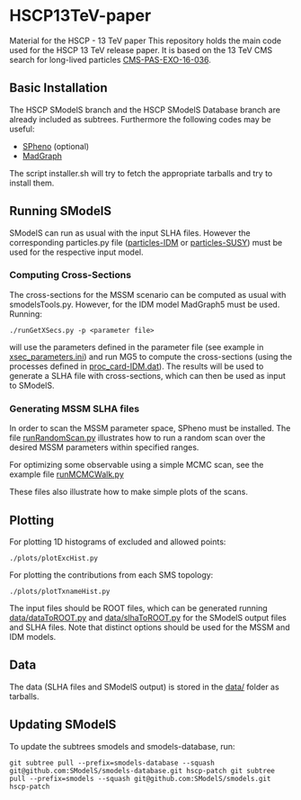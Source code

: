 # HSCP13TeV-paper
Material for the HSCP - 13 TeV paper
This repository holds the main code used for the HSCP 13 TeV release paper.
It is based on the 13 TeV CMS search for long-lived particles [CMS-PAS-EXO-16-036](http://cms-results.web.cern.ch/cms-results/public-results/preliminary-results/EXO-16-036/).


## Basic Installation ##

The HSCP SModelS branch and the HSCP SModelS Database branch are already included as subtrees.
Furthermore the following codes may be useful:

  * [SPheno](https://spheno.hepforge.org/) (optional)
  * [MadGraph](https://sarah.hepforge.org/)

The script installer.sh will try to fetch the appropriate tarballs and try to install them.


## Running SModelS ##

SModelS can run as usual with the input SLHA files. However the corresponding
particles.py file ([particles-IDM](particles-IDM.py) or [particles-SUSY](particles-SUSY.py))
must be used for the respective input model.

### Computing Cross-Sections ###

The cross-sections for the MSSM scenario can be computed as usual with smodelsTools.py.
However, for the IDM model MadGraph5 must be used. Running:

``
./runGetXSecs.py -p <parameter file>
`` 

will use the parameters defined in the parameter file (see example in [xsec_parameters.ini](xsec_parameters.ini))
and run MG5 to compute the cross-sections (using the processes defined in [proc_card-IDM.dat](inputCards/proc_card-IDM.dat)).
The results will be used to generate a SLHA file with cross-sections, which can then be used as input to SModelS.


### Generating MSSM SLHA files ###

In order to scan the MSSM parameter space, SPheno must be installed.
The file [runRandomScan.py](runRandomScan.py) illustrates how to run a random
scan over the desired MSSM parameters within specified ranges.


For optimizing some observable using a simple MCMC scan, see the example file
[runMCMCWalk.py](runMCMCWalk.py)

These files also illustrate how to make simple plots of the scans.

## Plotting ##

For plotting 1D histograms of excluded and allowed points:

``
./plots/plotExcHist.py
``

For plotting the contributions from each SMS topology:

``
./plots/plotTxnameHist.py
``

The input files should be ROOT files, which can be generated running [data/dataToROOT.py](data/dataToROOT.py)
and [data/slhaToROOT.py](data/slhaToROOT.py) for the SModelS output files and SLHA files.
Note that distinct options should be used for the MSSM and IDM models.

## Data ##

The data (SLHA files and SModelS output) is stored in the [data/](data/) folder
as tarballs.

## Updating SModelS ##

To update the subtrees smodels and smodels-database, run:

``
git subtree pull --prefix=smodels-database --squash git@github.com:SModelS/smodels-database.git hscp-patch
git subtree pull --prefix=smodels --squash git@github.com:SModelS/smodels.git hscp-patch
``
